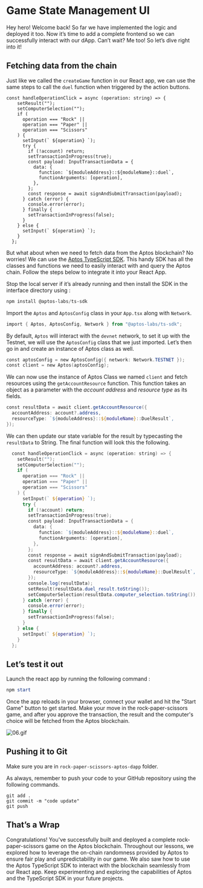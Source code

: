 # Game State Management UI

Hey hero! Welcome back! So far we have implemented the logic and deployed it too. Now it’s time to add a complete frontend so we can successfully interact with our dApp. Can’t wait? Me too! So let’s dive right into it!

## Fetching data from the chain

Just like we called the `createGame` function in our React app, we can use the same steps to call the `duel` function when triggered by the action buttons.

```tsx
const handleOperationClick = async (operation: string) => {
    setResult("");
    setComputerSelection("");
    if (
      operation === "Rock" ||
      operation === "Paper" ||
      operation === "Scissors"
    ) {
      setInput(` ${operation} `);
      try {
        if (!account) return;
        setTransactionInProgress(true);
        const payload: InputTransactionData = {
          data: {
            function: `${moduleAddress}::${moduleName}::duel`,
            functionArguments: [operation],
          },
        };
        const response = await signAndSubmitTransaction(payload);
      } catch (error) {
        console.error(error);
      } finally {
        setTransactionInProgress(false);
      }
    } else {
      setInput(` ${operation} `);
    }
  };
```

But what about when we need to fetch data from the Aptos blockchain? No worries! We can use the [Aptos TypeScript SDK](https://aptos.dev/en/build/sdks/ts-sdk). This handy SDK has all the classes and functions we need to easily interact with and query the Aptos chain. Follow the steps below to integrate it into your React App.

Stop the local server if it’s already running and then install the SDK in the interface directory using :

```powershell
npm install @aptos-labs/ts-sdk
```

Import the `Aptos` and `AptosConfig` class in your `App.tsx` along with `Network`.

```powershell
import { Aptos, AptosConfig, Network } from "@aptos-labs/ts-sdk";
```

By default, `Aptos` will interact with the `devnet` network, to set it up with the Testnet, we will use the `AptosConfig` class that we just imported. Let’s then go in and create an instance of Aptos class as well.

```powershell
const aptosConfig = new AptosConfig({ network: Network.TESTNET });
const client = new Aptos(aptosConfig);
```

We can now use the instance of Aptos Class we named `client` and fetch resources using the `getAccountResource` function. This function takes an object as a parameter with the *account address* and *resource type* as its fields.

```powershell
const resultData = await client.getAccountResource({
  accountAddress: account?.address,
  resourceType: `${moduleAddress}::${moduleName}::DuelResult`,
});
```

We can then update our state variable for the result by typecasting the `resultData` to String. The final function will look this the following.

```powershell
  const handleOperationClick = async (operation: string) => {
    setResult("");
    setComputerSelection("");
    if (
      operation === "Rock" ||
      operation === "Paper" ||
      operation === "Scissors"
    ) {
      setInput(` ${operation} `);
      try {
        if (!account) return;
        setTransactionInProgress(true);
        const payload: InputTransactionData = {
          data: {
            function: `${moduleAddress}::${moduleName}::duel`,
            functionArguments: [operation],
          },
        };
        const response = await signAndSubmitTransaction(payload);
        const resultData = await client.getAccountResource({
          accountAddress: account?.address,
          resourceType: `${moduleAddress}::${moduleName}::DuelResult`,
        });
        console.log(resultData);
        setResult(resultData.duel_result.toString());
        setComputerSelection(resultData.computer_selection.toString());
      } catch (error) {
        console.error(error);
      } finally {
        setTransactionInProgress(false);
      }
    } else {
      setInput(` ${operation} `);
    }
  };
```

## Let’s test it out

Launch the react app by running the following command : 

```powershell
npm start
```

Once the app reloads in your browser, connect your wallet and hit the "Start Game" button to get started. Make your move in the rock-paper-scissors game, and after you approve the transaction, the result and the computer's choice will be fetched from the Aptos blockchain.

![06.gif](https://github.com/0xmetaschool/Learning-Projects/blob/main/assests_for_all/C4%20Rock%20Paper%20Scissor%20on%20Aptos%20Images/Lesson%201%20What%20Are%20We%20Building%20Today/06.gif?raw=true)

## Pushing it to Git

Make sure you are in `rock-paper-scissors-aptos-dapp` folder.

As always, remember to push your code to your GitHub repository using the following commands. 

```solidity
git add .
git commit -m "code update"
git push
```

## That’s a Wrap

Congratulations! You've successfully built and deployed a complete rock-paper-scissors game on the Aptos blockchain. Throughout our lessons, we explored how to leverage the on-chain randomness provided by Aptos to ensure fair play and unpredictability in our game. We also saw how to use the Aptos TypeScript SDK to interact with the blockchain seamlessly from our React app. Keep experimenting and exploring the capabilities of Aptos and the TypeScript SDK in your future projects.